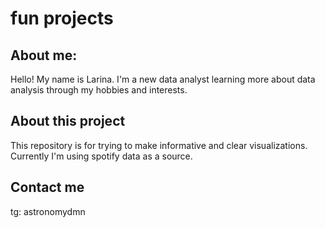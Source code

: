 # fun projects
## About me:
Hello! My name is Larina. I'm a new data analyst learning more about data analysis through my hobbies and interests.
## About this project
This repository is for trying to make informative and clear visualizations. Currently I'm using spotify data as a source.
## Contact me 
tg: astronomydmn
